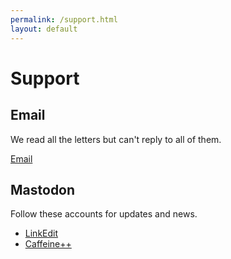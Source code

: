 ```yaml
---
permalink: /support.html
layout: default
---
```


# Support

## Email

We read all the letters but can't reply to all of them.

[Email](mailto:hello@cocoa.productions)

## Mastodon

Follow these accounts for updates and news.

- [LinkEdit](https://mastodonapp.uk/@linkedit)
- [Caffeine++](https://mastodonapp.uk/@caffeine)


